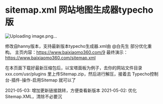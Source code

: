 # sitemap.xml 网站地图生成器typecho版


![Uploading image.png…]()


修改自hanny版本，支持最新版本typecho生成器.xml由 @白先生 部分优化重构。
主页内容：https://www.baixiaomo360.com/9
最终演示：https://www.baixiaomo360.com/sitemap.xml

在本页面下载好最新压缩包后，以宝塔面板为例子，去你的网站文件目录 xxx.com/usr/plugins 里上传Sitemap.zip，然后进行解压，接着去 Typecho控制台-插件-操作-启用Sitemap 就可以了

2021-05-03: 增加更新链接跳转，方便查看新版本
2021-05-02: 优化Sitemap.XML，清除不必要沉
